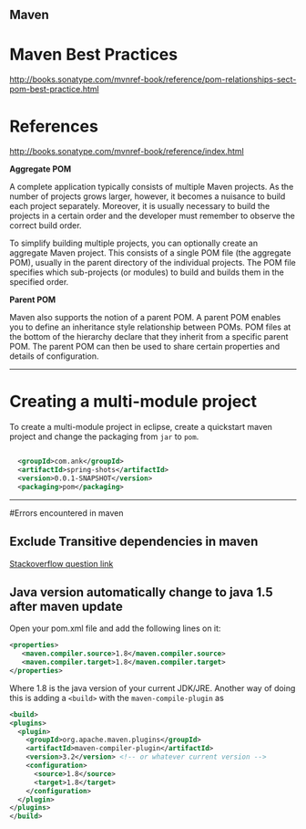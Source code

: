 Maven
---

# Maven Best Practices

http://books.sonatype.com/mvnref-book/reference/pom-relationships-sect-pom-best-practice.html


# References

http://books.sonatype.com/mvnref-book/reference/index.html


**Aggregate POM**

A complete application typically consists of multiple Maven projects. As the number of projects grows larger, however, it becomes a nuisance to build each project separately. Moreover, it is usually necessary to build the projects in a certain order and the developer must remember to observe the correct build order.

To simplify building multiple projects, you can optionally create an aggregate Maven project. This consists of a single POM file (the aggregate POM), usually in the parent directory of the individual projects. The POM file specifies which sub-projects (or modules) to build and builds them in the specified order.

**Parent POM**

Maven also supports the notion of a parent POM. A parent POM enables you to define an inheritance style relationship between POMs. POM files at the bottom of the hierarchy declare that they inherit from a specific parent POM. The parent POM can then be used to share certain properties and details of configuration.

---

# Creating a multi-module project

To create a multi-module project in eclipse, create a quickstart maven project and change the packaging from `jar` to `pom`.

```xml

  <groupId>com.ank</groupId>
  <artifactId>spring-shots</artifactId>
  <version>0.0.1-SNAPSHOT</version>
  <packaging>pom</packaging>

```



---
#Errors encountered in maven

## Exclude Transitive dependencies in maven

[Stackoverflow question link](https://stackoverflow.com/questions/547805/exclude-all-transitive-dependencies-of-a-single-dependency/7556707#7556707)


## **Java version automatically change to java 1.5 after maven update**

Open your pom.xml file and add the following lines on it:

```xml
<properties>
   <maven.compiler.source>1.8</maven.compiler.source>
   <maven.compiler.target>1.8</maven.compiler.target>
</properties>
```

Where 1.8 is the java version of your current JDK/JRE. Another way of doing this is adding a `<build>` with the `maven-compile-plugin` as

```xml
<build>
<plugins>
  <plugin>
    <groupId>org.apache.maven.plugins</groupId>
    <artifactId>maven-compiler-plugin</artifactId>
    <version>3.2</version> <!-- or whatever current version -->
    <configuration>
      <source>1.8</source>
      <target>1.8</target>
    </configuration>
  </plugin>
</plugins>
</build>
```
